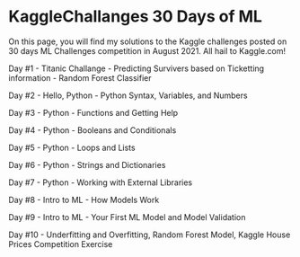 # KaggleChallanges 30 Days of ML

 On this page, you will find my solutions to the Kaggle challenges posted on 30 days ML Challenges competition in August 2021.
 All hail to Kaggle.com!
 
 Day #1 - Titanic Challange - Predicting Survivers based on Ticketting information - Random Forest Classifier
 
 Day #2 - Hello, Python - Python Syntax, Variables, and Numbers

 Day #3 - Python - Functions and Getting Help
 
 Day #4 - Python - Booleans and Conditionals
 
 Day #5 - Python - Loops and Lists

 Day #6 - Python - Strings and Dictionaries
 
 Day #7 - Python - Working with External Libraries

 Day #8 - Intro to ML - How Models Work

 Day #9 - Intro to ML - Your First ML Model and Model Validation

 Day #10 - Underfitting and Overfitting, Random Forest Model, Kaggle House Prices Competition Exercise


